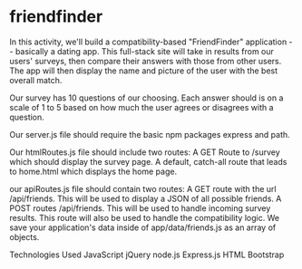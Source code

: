 # friendfinder

In this activity, we'll build a compatibility-based "FriendFinder" application -- basically a dating app. This full-stack site will take in results from our users' surveys, then compare their answers with those from other users. The app will then display the name and picture of the user with the best overall match.


Our survey  has 10 questions of our choosing. Each answer should is on a scale of 1 to 5 based on how much the user agrees or disagrees with a question.

Our server.js file should require the basic npm packages  express and path.

Our htmlRoutes.js file should include two routes:
A GET Route to /survey which should display the survey page.
A default, catch-all route that leads to home.html which displays the home page.

our apiRoutes.js file should contain two routes:
A GET route with the url /api/friends. This will be used to display a JSON of all possible friends.
A POST routes /api/friends. This will be used to handle incoming survey results. This route will also be used to handle the compatibility logic.
We save your application's data inside of app/data/friends.js as an array of objects. 

Technologies Used
JavaScript
jQuery
node.js
Express.js
HTML
Bootstrap
